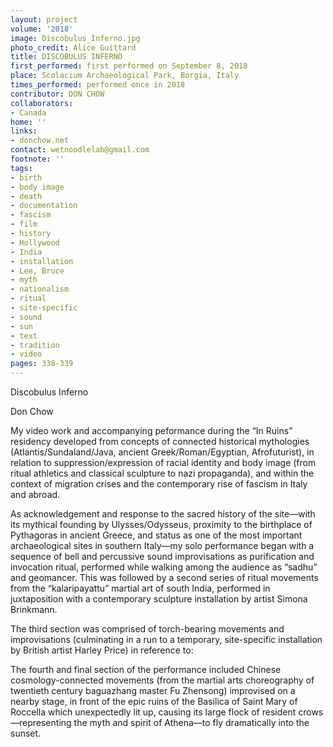 ```yaml
---
layout: project
volume: '2018'
image: Discobulus_Inferno.jpg
photo_credit: Alice Guittard
title: DISCOBULUS INFERNO
first_performed: first performed on September 8, 2018
place: Scolacium Archaeological Park, Borgia, Italy
times_performed: performed once in 2018
contributor: DON CHOW
collaborators:
- Canada
home: ''
links:
- donchow.net
contact: wetnoodlelab@gmail.com
footnote: ''
tags:
- birth
- body image
- death
- documentation
- fascism
- film
- history
- Hollywood
- India
- installation
- Lee, Bruce
- myth
- nationalism
- ritual
- site-specific
- sound
- sun
- text
- tradition
- video
pages: 338-339
---
```




Discobulus Inferno

Don Chow

My video work and accompanying peformance during the “In Ruins” residency developed from concepts of connected historical mythologies (Atlantis/Sundaland/Java, ancient Greek/Roman/Egyptian, Afrofuturist), in relation to suppression/expression of racial identity and body image (from ritual athletics and classical sculpture to nazi propaganda), and within the context of migration crises and the contemporary rise of fascism in Italy and abroad.

As acknowledgement and response to the sacred history of the site—with its mythical founding by Ulysses/Odysseus, proximity to the birthplace of Pythagoras in ancient Greece, and status as one of the most important archaeological sites in southern Italy—my solo performance began with a sequence of bell and percussive sound improvisations as purification and invocation ritual, performed while walking among the audience as “sadhu” and geomancer. This was followed by a second series of ritual movements from the “kalaripayattu” martial art of south India, performed in juxtaposition with a contemporary sculpture installation by artist Simona Brinkmann.

The third section was comprised of torch-bearing movements and improvisations (culminating in a run to a temporary, site-specific installation by British artist Harley Price) in reference to:

The fourth and final section of the performance included Chinese cosmology-connected movements (from the martial arts choreography of twentieth century baguazhang master Fu Zhensong) improvised on a nearby stage, in front of the epic ruins of the Basilica of Saint Mary of Roccella which unexpectedly lit up, causing its large flock of resident crows—representing the myth and spirit of Athena—to fly dramatically into the sunset.
